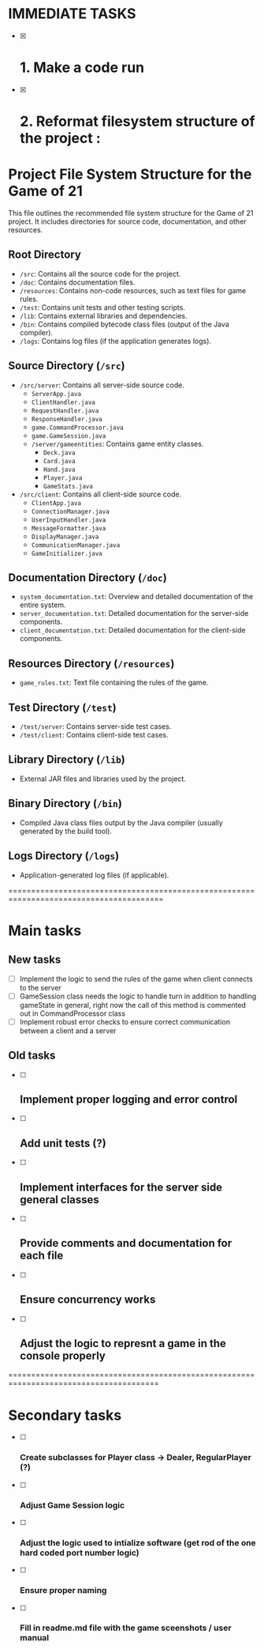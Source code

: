 # IMMEDIATE TASKS

- [x] # 1. Make a code run
- [x] # 2. Reformat filesystem structure of the project :

# Project File System Structure for the Game of 21

This file outlines the recommended file system structure for the Game of 21 project. It includes directories for source code, documentation, and other resources.

## Root Directory

- `/src`: Contains all the source code for the project.
- `/doc`: Contains documentation files.
- `/resources`: Contains non-code resources, such as text files for game rules.
- `/test`: Contains unit tests and other testing scripts.
- `/lib`: Contains external libraries and dependencies.
- `/bin`: Contains compiled bytecode class files (output of the Java compiler).
- `/logs`: Contains log files (if the application generates logs).

## Source Directory (`/src`)

- `/src/server`: Contains all server-side source code.
  - `ServerApp.java`
  - `ClientHandler.java`
  - `RequestHandler.java`
  - `ResponseHandler.java`
  - `game.CommandProcessor.java`
  - `game.GameSession.java`
  - `/server/gameentities`: Contains game entity classes.
    - `Deck.java`
    - `Card.java`
    - `Hand.java`
    - `Player.java`
    - `GameStats.java`
- `/src/client`: Contains all client-side source code.
  - `ClientApp.java`
  - `ConnectionManager.java`
  - `UserInputHandler.java`
  - `MessageFormatter.java`
  - `DisplayManager.java`
  - `CommunicationManager.java`
  - `GameInitializer.java`

## Documentation Directory (`/doc`)

- `system_documentation.txt`: Overview and detailed documentation of the entire system.
- `server_documentation.txt`: Detailed documentation for the server-side components.
- `client_documentation.txt`: Detailed documentation for the client-side components.

## Resources Directory (`/resources`)

- `game_rules.txt`: Text file containing the rules of the game.

## Test Directory (`/test`)

- `/test/server`: Contains server-side test cases.
- `/test/client`: Contains client-side test cases.

## Library Directory (`/lib`)

- External JAR files and libraries used by the project.

## Binary Directory (`/bin`)

- Compiled Java class files output by the Java compiler (usually generated by the build tool).

## Logs Directory (`/logs`)

- Application-generated log files (if applicable).



========================================================================================


# Main tasks

## New tasks
- [ ] Implement the logic to send the rules of the game when client connects to the server
- [ ] GameSession class needs the logic to handle turn in addition to handling gameState in general, right now the call of this method is commented out in CommandProcessor class
- [ ] Implement robust error checks to ensure correct communication between a client and a server

## Old tasks
- [ ] ## Implement proper logging and error control
- [ ] ## Add unit tests (?)
- [ ] ## Implement interfaces for the server side general classes
- [ ] ## Provide comments and documentation for each file 
- [ ] ## Ensure concurrency works 
- [ ] ## Adjust the logic to represnt a game in the console properly 



=======================================================================================

# Secondary tasks 

- [ ] ### Create subclasses for Player class -> Dealer, RegularPlayer (?)
- [ ] ### Adjust Game Session logic
- [ ] ### Adjust the logic used to intialize software (get rod of the one hard coded port number logic)
- [ ] ### Ensure proper naming
- [ ] ### Fill in readme.md file with the game sceenshots / user manual 



